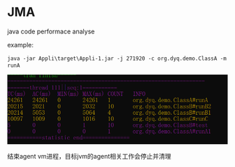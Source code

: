 # JMA
java code performace analyse

example:
```shell
java -jar Appli\target\Appli-1.jar -j 271920 -c org.dyq.demo.ClassA -m runA
```
![output](https://github.com/dtdyq/JMA/blob/main/output.png)

结束agent vm进程，目标jvm的agent相关工作会停止并清理